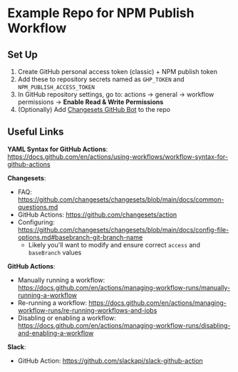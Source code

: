 # Example Repo for NPM Publish Workflow

## Set Up

1. Create GitHub personal access token (classic) + NPM publish token
2. Add these to repository secrets named as `GHP_TOKEN` and `NPM_PUBLISH_ACCESS_TOKEN`
3. In GitHub repository settings, go to: actions -> general -> workflow permissions -> **Enable Read & Write Permissions**
4. (Optionally) Add [Changesets GitHub Bot](https://github.com/apps/changeset-bot) to the repo

## Useful Links

**YAML Syntax for GitHub Actions**: https://docs.github.com/en/actions/using-workflows/workflow-syntax-for-github-actions

**Changesets**: 
- FAQ: https://github.com/changesets/changesets/blob/main/docs/common-questions.md
- GitHub Actions: https://github.com/changesets/action
- Configuring: https://github.com/changesets/changesets/blob/main/docs/config-file-options.md#basebranch-git-branch-name
  - Likely you'll want to modify and ensure correct `access` and `baseBranch` values

**GitHub Actions**:
- Manually running a workflow: https://docs.github.com/en/actions/managing-workflow-runs/manually-running-a-workflow
- Re-running a workflow: https://docs.github.com/en/actions/managing-workflow-runs/re-running-workflows-and-jobs
- Disabling or enabling a workflow: https://docs.github.com/en/actions/managing-workflow-runs/disabling-and-enabling-a-workflow

**Slack**:
- GitHub Action: https://github.com/slackapi/slack-github-action